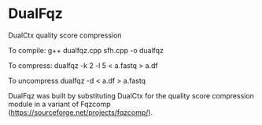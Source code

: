 # DualFqz
DualCtx quality score compression

To compile:
    g++ dualfqz.cpp sfh.cpp -o dualfqz

To compress:
    dualfqz -k 2 -l 5 < a.fastq > a.df

To uncompress
    dualfqz -d < a.df > a.fastq
    
DualFqz was built by substituting DualCtx for the quality score compression module in a variant of Fqzcomp (https://sourceforge.net/projects/fqzcomp/).
